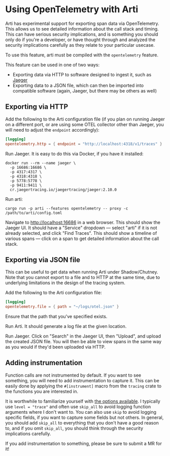 # Using OpenTelemetry with Arti

Arti has experimental support for exporting span data via OpenTelemetry. This allows us to see detailed information about the call stack and timing. This can have serious security implications, and is something you should only do if you're a developer, or have thought through and analyzed the security implications carefully as they relate to your particular usecase.

To use this feature, arti must be compiled with the `opentelemetry` feature.

This feature can be used in one of two ways:

* Exporting data via HTTP to software designed to ingest it, such as [Jaeger](https://www.jaegertracing.io)
* Exporting data to a JSON file, which can then be imported into compatible software (again, Jaeger, but there may be others as well)

## Exporting via HTTP

Add the following to the Arti configuration file
(if you plan on running Jaeger on a different port, or are using some OTEL collector other than Jaeger, you will need to adjust the `endpoint` accordingly):

```toml
[logging]
opentelemetry.http = { endpoint = "http://localhost:4318/v1/traces" }
```

Run Jaeger. It is easy to do this via Docker, if you have it installed:

```
docker run --rm --name jaeger \
  -p 16686:16686 \
  -p 4317:4317 \
  -p 4318:4318 \
  -p 5778:5778 \
  -p 9411:9411 \
  cr.jaegertracing.io/jaegertracing/jaeger:2.10.0
```

Run arti:

```
cargo run -p arti --features opentelemetry -- proxy -c /path/to/arti/config.toml
```

Navigate to [http://localhost:16686](http://localhost:16686) in a web browser. This should show the Jaeger UI. It should have a "Service" dropdown — select "arti" if it is not already selected, and click "Find Traces". This should show a timeline of various spans — click on a span to get detailed information about the call stack.

## Exporting via JSON file

This can be useful to get data when running Arti under Shadow/Chutney. Note that you cannot export to a file and to HTTP at the same time, due to underlying limitations in the design of the tracing system.

Add the following to the Arti configuration file:

```toml
[logging]
opentelemetry.file = { path = "~/logs/otel.json" }
```

Ensure that the path that you've specified exists.

Run Arti. It should generate a log file at the given location.

Run Jaeger. Click on "Search" in the Jaeger UI, then "Upload", and upload the created JSON file. You will then be able to view spans in the same way as you would if they'd been uploaded via HTTP.

## Adding instrumentation

Function calls are not instrumented by default. If you want to see something, you will need to add instrumentation to capture it. This can be easily done by applying the `#[instrument]` macro from the `tracing` crate to the functions you are interested in.

It is worthwhile to familiarize yourself with [the options available](https://docs.rs/tracing/latest/tracing/attr.instrument.html). I typically use `level = "trace"` and often use `skip_all` to avoid logging function arguments where I don't want to. You can also use `skip` to avoid logging specific fields, if you want to capture some fields but not others. In general, you should add `skip_all` to everything that you don't have a good reason to, and if you omit `skip_all`, you should think through the security implications carefully.

If you add instrumentation to something, please be sure to submit a MR for it!

